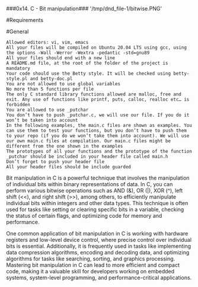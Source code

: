 ###0x14. C - Bit manipulation###
'/tmp/dnd_file-1/bitwise.PNG'

#Requirements

#General


    Allowed editors: vi, vim, emacs
    All your files will be compiled on Ubuntu 20.04 LTS using gcc, using the options -Wall -Werror -Wextra -pedantic -std=gnu89
    All your files should end with a new line
    A README.md file, at the root of the folder of the project is mandatory
    Your code should use the Betty style. It will be checked using betty-style.pl and betty-doc.pl
    You are not allowed to use global variables
    No more than 5 functions per file
    The only C standard library functions allowed are malloc, free and exit. Any use of functions like printf, puts, calloc, realloc etc… is forbidden
    You are allowed to use _putchar
    You don’t have to push _putchar.c, we will use our file. If you do it won’t be taken into account
    In the following examples, the main.c files are shown as examples. You can use them to test your functions, but you don’t have to push them to your repo (if you do we won’t take them into account). We will use our own main.c files at compilation. Our main.c files might be different from the one shown in the examples
    The prototypes of all your functions and the prototype of the function _putchar should be included in your header file called main.h
    Don’t forget to push your header file
    All your header files should be include guarded

Bit manipulation in C is a powerful technique that involves the manipulation of individual bits within binary representations of data. In C, you can perform various bitwise operations such as AND (&), OR (|), XOR (^), left shift (<<), and right shift (>>), among others, to efficiently manipulate individual bits within integers and other data types. This technique is often used for tasks like setting or clearing specific bits in a variable, checking the status of certain flags, and optimizing code for memory and performance.

One common application of bit manipulation in C is working with hardware registers and low-level device control, where precise control over individual bits is essential. Additionally, it is frequently used in tasks like implementing data compression algorithms, encoding and decoding data, and optimizing algorithms for tasks like searching, sorting, and graphics processing. Mastering bit manipulation in C can lead to more efficient and compact code, making it a valuable skill for developers working on embedded systems, system-level programming, and performance-critical applications.
<RoMAn/>
